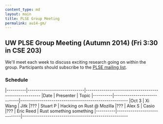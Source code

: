 ```yaml
---
content_type: md
layout: main
title: PLSE Group Meeting
permalink: au14-gm/
---
```


## UW PLSE Group Meeting (Autumn 2014) (Fri 3:30 in CSE 203)


We'll meet each week to discuss exciting research going on within the
group.  Participants should subscribe to the
[PLSE mailing list](https://mailman.cs.washington.edu/mailman/listinfo/plse).

### Schedule

|----------|-----------------------------|-------------------------------------------------------
|Date      | Presenter                   | Topic
|----------|-----------------------------|-------------------------------------------------------
|Oct 3     |  Xi Wang                    |  Jitk
|???       |  Stuart P                   |  Hacking on Rust @ Mozilla
|???       |  Alex S                     |  Casio
|???       |  Eric Reed                  |  Rust something something
|----------|-----------------------------|------------------------------------------------------

